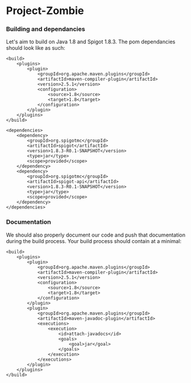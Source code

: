 # Project-Zombie
### Building and dependancies
Let's aim to build on Java 1.8 and Spigot 1.8.3. The pom dependancies should look like as such:
```
<build>
    <plugins>
        <plugin>
            <groupId>org.apache.maven.plugins</groupId>
            <artifactId>maven-compiler-plugin</artifactId>
            <version>2.5.1</version>
            <configuration>
                <source>1.8</source>
                <target>1.8</target>
            </configuration>
        </plugin>
    </plugins>
</build>

<dependencies>
    <dependency>
        <groupId>org.spigotmc</groupId>
        <artifactId>spigot</artifactId>
        <version>1.8.3-R0.1-SNAPSHOT</version>
        <type>jar</type>
        <scope>provided</scope>
    </dependency>
    <dependency>
        <groupId>org.spigotmc</groupId>
        <artifactId>spigot-api</artifactId>
        <version>1.8.3-R0.1-SNAPSHOT</version>
        <type>jar</type>
        <scope>provided</scope>
    </dependency>
</dependencies>
```
### Documentation
We should also properly document our code and push that documentation during the build process. Your build process should contain at a minimal:
```
<build>
    <plugins>
        <plugin>
            <groupId>org.apache.maven.plugins</groupId>
            <artifactId>maven-compiler-plugin</artifactId>
            <version>2.5.1</version>
            <configuration>
                <source>1.8</source>
                <target>1.8</target>
            </configuration>
        </plugin>
        <plugin>
            <groupId>org.apache.maven.plugins</groupId>
            <artifactId>maven-javadoc-plugin</artifactId>
            <executions>
                <execution>
                    <id>attach-javadocs</id>
                    <goals>
                        <goal>jar</goal>
                    </goals>
                </execution>
            </executions>
        </plugin>
    </plugins>
</build>
```
